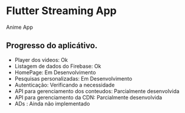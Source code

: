 # Flutter Streaming App

Anime App

## Progresso do aplicátivo.

- Player dos videos: Ok
- Listagem de dados do Firebase: Ok
- HomePage: Em Desenvolvimento
- Pesquisas personalizadas: Em Desenvolvimento
- Autenticação: Verificando a necessidade
- API para gerenciamento dos conteudos: Parcialmente desenvolvida
- API para gerenciamento da CDN: Parcialmente desenvolvida
- ADs : Ainda não implementado

